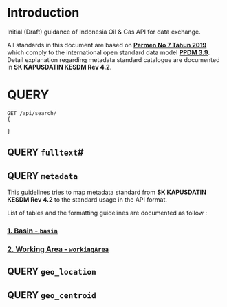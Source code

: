 # Introduction
Initial (Draft) guidance of Indonesia Oil &amp; Gas API for data exchange.

All standards in this document are based on [**Permen No 7 Tahun 2019**](https://jdih.esdm.go.id/peraturan/Permen%20ESDM%20Nomor%207%20Tahun%202019.pdf) which comply to the international open standard data model [**PPDM 3.9**](https://docs.ppdm.org/). Detail explanation regarding metadata standard catalogue are documented in **SK KAPUSDATIN KESDM Rev 4.2**.



# QUERY
```
GET /api/search/
{

}

```

## QUERY `fulltext`#



## QUERY `metadata`


This guidelines tries to map metadata standard from **SK KAPUSDATIN KESDM Rev 4.2** to the standard usage in the API format.

List of tables and the formatting guidelines are documented as follow :

### [1. Basin - `basin`](basin.md)

### [2. Working Area - `workingArea`](workingArea.md)


## QUERY `geo_location`



## QUERY `geo_centroid`

